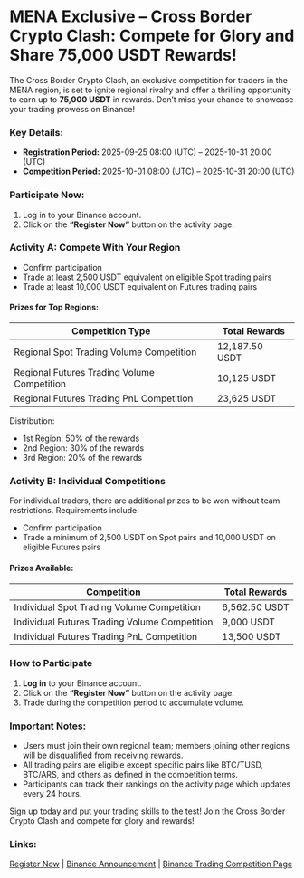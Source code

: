 # MENA Exclusive – Cross Border Crypto Clash: Compete for Glory and Share 75,000 USDT Rewards!

The Cross Border Crypto Clash, an exclusive competition for traders in the MENA region, is set to ignite regional rivalry and offer a thrilling opportunity to earn up to **75,000 USDT** in rewards. Don’t miss your chance to showcase your trading prowess on Binance!

### Key Details:
- **Registration Period:** 2025-09-25 08:00 (UTC) – 2025-10-31 20:00 (UTC)
- **Competition Period:** 2025-10-01 08:00 (UTC) – 2025-10-31 20:00 (UTC)

### Participate Now:
1. Log in to your Binance account.
2. Click on the **“Register Now”** button on the activity page.

### Activity A: Compete With Your Region
- Confirm participation
- Trade at least 2,500 USDT equivalent on eligible Spot trading pairs
- Trade at least 10,000 USDT equivalent on Futures trading pairs

#### Prizes for Top Regions:
| Competition Type | Total Rewards |
|------------------|---------------|
| Regional Spot Trading Volume Competition | 12,187.50 USDT |
| Regional Futures Trading Volume Competition | 10,125 USDT |
| Regional Futures Trading PnL Competition | 23,625 USDT |

Distribution:
- 1st Region: 50% of the rewards
- 2nd Region: 30% of the rewards
- 3rd Region: 20% of the rewards

### Activity B: Individual Competitions
For individual traders, there are additional prizes to be won without team restrictions. Requirements include:
- Confirm participation
- Trade a minimum of 2,500 USDT on Spot pairs and 10,000 USDT on eligible Futures pairs

#### Prizes Available:
| Competition | Total Rewards |
|-------------|---------------|
| Individual Spot Trading Volume Competition | 6,562.50 USDT |
| Individual Futures Trading Volume Competition | 9,000 USDT |
| Individual Futures Trading PnL Competition | 13,500 USDT |

### How to Participate
1. **Log in** to your Binance account.
2. Click on the **“Register Now”** button on the activity page.
3. Trade during the competition period to accumulate volume.

### Important Notes:
- Users must join their own regional team; members joining other regions will be disqualified from receiving rewards.
- All trading pairs are eligible except specific pairs like BTC/TUSD, BTC/ARS, and others as defined in the competition terms.
- Participants can track their rankings on the activity page which updates every 24 hours.

Sign up today and put your trading skills to the test! Join the Cross Border Crypto Clash and compete for glory and rewards!

### Links:
[Register Now](https://chain-base.xyz/mena-exclusive-cross-border-crypto-clash-compete-for-glory-and-share-75000-usdt-rewards) | [Binance Announcement](https://www.binance.com/en/support/announcement/detail/f1525790c0a748d7a8fe2fbaa2075630) | [Binance Trading Competition Page](https://app.binance.com/activity/trading-competition/menacrosscrypto?_dp=L3dlYnZpZXcvd2Vidmlldz90eXBlPWRlZmF1bHQmbmVlZER5bmFtaWM9dHJ1ZSZ1cmw9YUhSMGNITTZMeTkzZDNjdVltbHVZVzVqWlM1amIyMHZZV04wYVhacGRIa3ZkSEpoWkdsdVp5MWpiMjF3WlhScGRHbHZiaTl0Wlc1aFkzSnZjM05qY25sd2RHOA)